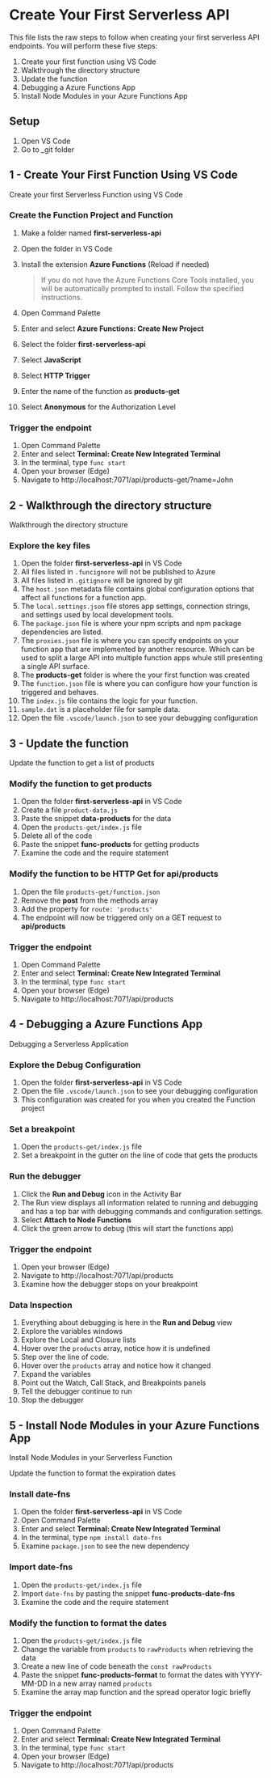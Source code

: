 # Create Your First Serverless API

This file lists the raw steps to follow when creating your first serverless API endpoints. You will perform these five steps:

1. Create your first function using VS Code
1. Walkthrough the directory structure
1. Update the function
1. Debugging a Azure Functions App
1. Install Node Modules in your Azure Functions App

## Setup

1. Open VS Code
1. Go to \_git folder

## 1 - Create Your First Function Using VS Code

Create your first Serverless Function using VS Code

### Create the Function Project and Function

1. Make a folder named **first-serverless-api**
1. Open the folder in VS Code
1. Install the extension **Azure Functions** (Reload if needed)

   > If you do not have the Azure Functions Core Tools installed, you will be automatically prompted to install. Follow the specified instructions.

1. Open Command Palette
1. Enter and select **Azure Functions: Create New Project**
1. Select the folder **first-serverless-api**
1. Select **JavaScript**
1. Select **HTTP Trigger**
1. Enter the name of the function as **products-get**
1. Select **Anonymous** for the Authorization Level

### Trigger the endpoint

1. Open Command Palette
1. Enter and select **Terminal: Create New Integrated Terminal**
1. In the terminal, type `func start`
1. Open your browser (Edge)
1. Navigate to http://localhost:7071/api/products-get/?name=John

## 2 - Walkthrough the directory structure

Walkthrough the directory structure

### Explore the key files

1. Open the folder **first-serverless-api** in VS Code
1. All files listed in `.funcignore` will not be published to Azure
1. All files listed in `.gitignore` will be ignored by git
1. The `host.json` metadata file contains global configuration options that affect all functions for a function app.
1. The `local.settings.json` file stores app settings, connection strings, and settings used by local development tools.
1. The `package.json` file is where your npm scripts and npm package dependencies are listed.
1. The `proxies.json` file is where you can specify endpoints on your function app that are implemented by another resource. Which can be used to split a large API into multiple function apps whule still presenting a single API surface.
1. The **products-get** folder is where the your first function was created
1. The `function.json` file is where you can configure how your function is triggered and behaves.
1. The `index.js` file contains the logic for your function.
1. `sample.dat` is a placeholder file for sample data.
1. Open the file `.vscode/launch.json` to see your debugging configuration

## 3 - Update the function

Update the function to get a list of products

### Modify the function to get products

1. Open the folder **first-serverless-api** in VS Code
1. Create a file `product-data.js`
1. Paste the snippet **data-products** for the data
1. Open the `products-get/index.js` file
1. Delete all of the code
1. Paste the snippet **func-products** for getting products
1. Examine the code and the require statement

### Modify the function to be HTTP Get for api/products

1. Open the file `products-get/function.json`
1. Remove the **post** from the methods array
1. Add the property for `route: 'products'`
1. The endpoint will now be triggered only on a GET request to **api/products**

### Trigger the endpoint

1. Open Command Palette
1. Enter and select **Terminal: Create New Integrated Terminal**
1. In the terminal, type `func start`
1. Open your browser (Edge)
1. Navigate to http://localhost:7071/api/products

## 4 - Debugging a Azure Functions App

Debugging a Serverless Application

### Explore the Debug Configuration

1. Open the folder **first-serverless-api** in VS Code
1. Open the file `.vscode/launch.json` to see your debugging configuration
1. This configuration was created for you when you created the Function project

### Set a breakpoint

1. Open the `products-get/index.js` file
1. Set a breakpoint in the gutter on the line of code that gets the products

### Run the debugger

1. Click the **Run and Debug** icon in the Activity Bar
1. The Run view displays all information related to running and debugging and has a top bar with debugging commands and configuration settings.
1. Select **Attach to Node Functions**
1. Click the green arrow to debug (this will start the functions app)

### Trigger the endpoint

1. Open your browser (Edge)
1. Navigate to http://localhost:7071/api/products
1. Examine how the debugger stops on your breakpoint

### Data Inspection

1. Everything about debugging is here in the **Run and Debug** view
1. Explore the variables windows
1. Explore the Local and Closure lists
1. Hover over the `products` array, notice how it is undefined
1. Step over the line of code.
1. Hover over the `products` array and notice how it changed
1. Expand the variables
1. Point out the Watch, Call Stack, and Breakpoints panels
1. Tell the debugger continue to run
1. Stop the debugger

## 5 - Install Node Modules in your Azure Functions App

Install Node Modules in your Serverless Function

Update the function to format the expiration dates

### Install date-fns

1. Open the folder **first-serverless-api** in VS Code
1. Open Command Palette
1. Enter and select **Terminal: Create New Integrated Terminal**
1. In the terminal, type `npm install date-fns`
1. Examine `package.json` to see the new dependency

### Import date-fns

1. Open the `products-get/index.js` file
1. Import `date-fns` by pasting the snippet **func-products-date-fns**
1. Examine the code and the require statement

### Modify the function to format the dates

1. Open the `products-get/index.js` file
1. Change the variable from `products` to `rawProducts` when retrieving the data
1. Create a new line of code beneath the `const rawProducts`
1. Paste the snippet **func-products-format** to format the dates with YYYY-MM-DD in a new array named `products`
1. Examine the array map function and the spread operator logic briefly

### Trigger the endpoint

1. Open Command Palette
1. Enter and select **Terminal: Create New Integrated Terminal**
1. In the terminal, type `func start`
1. Open your browser (Edge)
1. Navigate to http://localhost:7071/api/products
